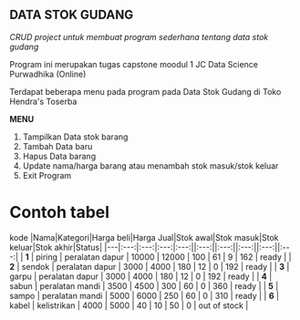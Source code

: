 ## DATA STOK GUDANG
*CRUD project untuk membuat program sederhana tentang data stok gudang*

Program ini merupakan tugas capstone moodul 1 JC Data Science Purwadhika (Online)

Terdapat beberapa menu pada program pada Data Stok Gudang di Toko Hendra's Toserba

**MENU**

1. Tampilkan Data stok barang
2. Tambah Data baru
3. Hapus Data barang
4. Update nama/harga barang atau menambah stok masuk/stok keluar
5. Exit Program

# Contoh tabel

 kode |Nama|Kategori|Harga beli|Harga Jual|Stok awal|Stok masuk|Stok keluar|Stok akhir|Status|
|---|:---:|:---:|:---:|:---:||:---:||:---:||:---:||:---:||:---:|
| **1** | piring | peralatan dapur |   10000    |   12000    |    100    |     61     |      9      |    162     |     ready    |
| **2** | sendok | peralatan dapur |    3000    |    4000    |    180    |     12     |      0      |    192     |     ready    |
| **3** | garpu  | peralatan dapur |    3000    |    4000    |    180    |     12     |      0      |    192     |     ready    |
| **4** | sabun  | peralatan mandi |    3500    |    4500    |    300    |     60     |      0      |    360     |     ready    |
| **5** | sampo  | peralatan mandi |    5000    |    6000    |    250    |     60     |      0      |    310     |     ready    |
| **6** | kabel  |   kelistrikan   |    4000    |    5000    |    40     |     10     |     50      |     0      | out of stock |


